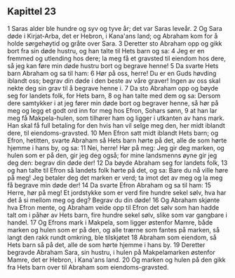 ## Kapittel 23

1 Saras alder ble hundre og syv og tyve år; det var Saras leveår.
2 Og Sara døde i Kirjat-Arba, det er Hebron, i Kana'ans land; og Abraham kom for å holde sørgehøytid og gråte over Sara.
3 Deretter sto Abraham opp og gikk bort fra sin døde hustru, og han talte til Hets barn og sa:
4 Jeg er en fremmed og utlending hos dere; la meg få et gravsted til eiendom hos dere, så jeg kan føre min døde hustru bort og begrave henne!
5 Da svarte Hets barn Abraham og sa til ham:
6 Hør på oss, herre! Du er en Guds høvding iblandt oss; begrav din døde i den beste av våre graver! Ingen av oss skal nekte deg sin grav til å begrave henne i.
7 Da sto Abraham opp og bøyde seg for landets folk, for Hets barn,
8 og han talte med dem og sa: Dersom dere samtykker i at jeg fører min døde bort og begraver henne, så hør på meg og legg et godt ord inn for meg hos Efron, Sohars sønn,
9 at han lar meg få Makpela-hulen, som tilhører ham og ligger i utkanten av hans mark. Han skal få full betaling for den hvis han vil selge meg den, her midt iblandt dere, til eiendoms-gravsted.
10 Men Efron satt midt iblandt Hets barn; og Efron, hetitten, svarte Abraham så Hets barn hørte på det, alle de som hørte hjemme i hans by, og sa:
11 Nei, herre! Hør på meg: Jeg gir deg marken, og hulen som er på den, gir jeg deg også; for mine landsmenns øyne gir jeg deg den: begrav din døde der!
12 Da bøyde Abraham seg for landets folk,
13 og han talte til Efron så landets folk hørte på det, og sa: Bare du nå ville høre på meg! Jeg betaler deg det marken er verd; ta imot det av meg og la meg få begrave min døde der!
14 Da svarte Efron Abraham og sa til ham:
15 Herre, hør på meg! Et jordstykke som er verd fire hundre sekel sølv, hva har det å si mellom meg og deg? Begrav du din døde!
16 Og Abraham skjønte hva Efron mente, og Abraham veide opp til Efron det sølv som han hadde talt om i påhør av Hets barn, fire hundre sekel sølv, slike som var gangbare i handel.
17 Og Efrons mark i Makpela, som ligger østenfor Mamre, både marken og hulen som er på den, og alle trærne som fantes på marken, så langt den rakk rundt omkring, ble tilskjøtet
18 Abraham som eiendom, så Hets barn så på det, alle de som hørte hjemme i hans by.
19 Deretter begravde Abraham Sara, sin hustru, i hulen på Makpelamarken østenfor Mamre, det er Hebron, i Kana'ans land.
20 Og marken og hulen på den gikk fra Hets barn over til Abraham som eiendoms-gravsted.
